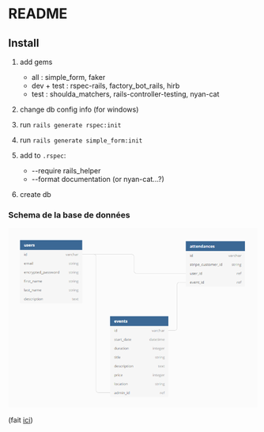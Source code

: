# README

## Install

1. add gems
   - all : simple_form, faker
   - dev + test : rspec-rails, factory_bot_rails, hirb
   - test : shoulda_matchers, rails-controller-testing, nyan-cat

2. change db config info (for windows)
3. run `rails generate rspec:init`
4. run `rails generate simple_form:init`
5. add to `.rspec`:
   - --require rails_helper
   - --format documentation (or nyan-cat...?)
6. create db

### Schema de la base de données

![eventmgmt db schema](./readme_assets/eventmgmt_schema.png "eventmgmt db schema")

(fait [ici](https://dbdiagram.io/d/5c5e7fb47db47000147036ce))

